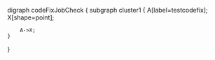 digraph codeFixJobCheck 
{
    subgraph cluster1
    {
        A[label=testcodefix];
        X[shape=point];

        A->X;
    }
}